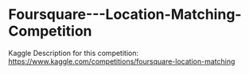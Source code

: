 # Foursquare---Location-Matching-Competition

Kaggle Description for this competition: https://www.kaggle.com/competitions/foursquare-location-matching
